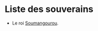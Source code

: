 <!-- TITLE: Sosso (royaume) -->
<!-- SUBTITLE: Présentation du royaume Sosso -->

# Liste des souverains
* Le roi [Soumangourou](/personnalite/homme/noble/souverain/roi/sosso/soumangourou).